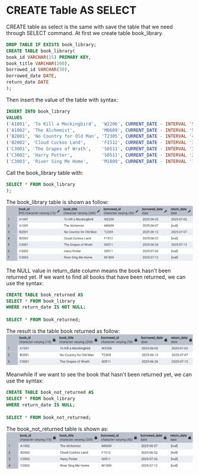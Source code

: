 # CREATE Table AS SELECT

CREATE table as select is the same with save the table that we need through SELECT command. At first we create table book_library. 

```sql
DROP TABLE IF EXISTS book_library;
CREATE TABLE book_library(
book_id VARCHAR(15) PRIMARY KEY,
book_title VARCHAR(200),
borrowed_id VARCHAR(50),
borrowed_date DATE,
return_date DATE
);
```
Then insert the value of the table with syntax:
```sql
INSERT INTO book_library
VALUES 
('A1001', 'To Kill a Mockingbird',  'W2206', CURRENT_DATE - INTERVAL '55 days', CURRENT_DATE - INTERVAL '25 days'),
('A1002', 'The Alchemist',          'M0609', CURRENT_DATE - INTERVAL '50 days', NULL),
('B2001', 'No Country for Old Man', 'T2305', CURRENT_DATE - INTERVAL '45 days', CURRENT_DATE - INTERVAL '20 days'),
('B2002', 'Cloud Cuckoo Land',      'F1512', CURRENT_DATE - INTERVAL '35 days', NULL),
('C3001', 'The Grapes of Wrath',    'S0511', CURRENT_DATE - INTERVAL '31 days', CURRENT_DATE - INTERVAL '15 days'),
('C3002', 'Harry Potter',           'S0511', CURRENT_DATE - INTERVAL '25 days', NULL),
('C3003', 'River Sing Me Home',     'M1809', CURRENT_DATE - INTERVAL '15 days', NULL);
```
Call the book_library table with:

```sql
SELECT * FROM book_library
);
```
The book_library table is shown as follow:
![Library_project](https://github.com/imdwipayana/PostgreSQL/blob/main/Practice/Create%20Table%20as%20SELECT/image/book_library.png)


The NULL value in return_date column means the book hasn't been returned yet. If we want to find all books that have been returned, we can use the syntax:

```sql
CREATE TABLE book_returned AS
SELECT * FROM book_library
WHERE return_date IS NOT NULL;

SELECT * FROM book_returned;
```
The result is the table book returned as follow:
![Library_project](https://github.com/imdwipayana/PostgreSQL/blob/main/Practice/Create%20Table%20as%20SELECT/image/book_returned.png)

Meanwhile if we want to see the book that hasn't been returned yet, we can use the syntax:
```sql
CREATE TABLE book_not_returned AS
SELECT * FROM book_library
WHERE return_date IS NULL;

SELECT * FROM book_not_returned;
```
The book_not_returned table is shown as:
![Library_project](https://github.com/imdwipayana/PostgreSQL/blob/main/Practice/Create%20Table%20as%20SELECT/image/book_not_returned.png)



